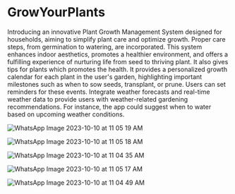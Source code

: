 # GrowYourPlants
Introducing an innovative Plant Growth Management System designed for households, aiming to simplify plant care and optimize growth. 
Proper care steps, from germination to watering, are incorporated. This system enhances indoor aesthetics, promotes a healthier environment, and offers a fulfilling experience of nurturing life from seed to thriving plant.
It also gives tips for plants which promotes the health.
It provides a personalized growth calendar for each plant in the user's garden, highlighting important milestones such as when to sow seeds, transplant, or prune. Users can set reminders for these events.
Integrate weather forecasts and real-time weather data to provide users with weather-related gardening recommendations. For instance, the app could suggest when to water based on upcoming weather conditions.

![WhatsApp Image 2023-10-10 at 11 05 19 AM](https://github.com/siriabhi/GrowYourPlants/assets/113229354/f65fbfdd-b9d6-4a43-95bc-947cbdf59109)

![WhatsApp Image 2023-10-10 at 11 05 18 AM](https://github.com/siriabhi/GrowYourPlants/assets/113229354/b33c3c4d-51c4-48aa-a610-1612ca15d6a8)

![WhatsApp Image 2023-10-10 at 11 04 35 AM](https://github.com/siriabhi/GrowYourPlants/assets/113229354/52d9a9ac-02cc-4709-84de-b50d641035e0)

![WhatsApp Image 2023-10-10 at 11 05 17 AM](https://github.com/siriabhi/GrowYourPlants/assets/113229354/0c34e785-4de9-4aeb-8e55-2f6f8eae0caf)

![WhatsApp Image 2023-10-10 at 11 04 49 AM](https://github.com/siriabhi/GrowYourPlants/assets/113229354/cced8e68-2b68-4c54-b35b-b2f2ee5c400d)
